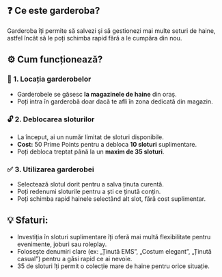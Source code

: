 
## ❓ Ce este garderoba?

Garderoba îți permite să salvezi și să gestionezi mai multe seturi de haine, astfel încât să le poți schimba rapid fără a le cumpăra din nou.


## ⚙️ Cum funcționează?

### 📍 1. Locația garderobelor

* Garderobele se găsesc **la magazinele de haine** din oraș.
* Poți intra în garderobă doar dacă te afli în zona dedicată din magazin.


### 🔓 2. Deblocarea sloturilor

* La început, ai un număr limitat de sloturi disponibile.
* **Cost:** 50 Prime Points pentru a debloca **10 sloturi** suplimentare.
* Poți debloca treptat până la un **maxim de 35 sloturi**.


### ✅ 3. Utilizarea garderobei

* Selectează slotul dorit pentru a salva ținuta curentă.
* Poți redenumi sloturile pentru a ști ce ținută conțin.
* Poți schimba rapid hainele selectând alt slot, fără cost suplimentar.


## 💡 Sfaturi:

* Investiția în sloturi suplimentare îți oferă mai multă flexibilitate pentru evenimente, joburi sau roleplay.
* Folosește denumiri clare (ex: „Ținută EMS”, „Costum elegant”, „Ținută casual”) pentru a găsi rapid ce ai nevoie.
* 35 de sloturi îți permit o colecție mare de haine pentru orice situație.

